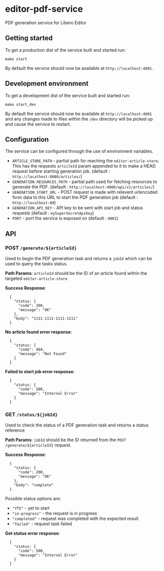 # editor-pdf-service
PDF generation service for Libero Editor

## Getting started
To get a production dist of the service built and started run:

```
make start
```

By default the service should now be available at `http://localhost:4001`.

## Development environment

To get a development dist of the service built and started run:

```
make start_dev
```

By default the service should now be available at `http://localhost:4001` and any changes made to files within the `/dev` directory will be picked up and cause the service to restart.

## Configuration

The service can be configured through the use of environment variables. 

- `ARTICLE_STORE_PATH` - partial path for reaching the `editor-article-store`. This has the requests `articleId` param appended to it to make a HEAD request before starting generation job. (default : `http://localhost:8080/articles/`)
- `GENERATION_RESOURCES_PATH` - partial path used for fetching resources to generate the PDF. (default : `http://localhost:4000/api/v1/articles/`)
- `GENERATION_START_URL` - POST request is made with relevent urlencoded form data to this URL to start the PDF generation job (default : `http://localhost:80`)
- `GENERATION_API_KEY` - API key to be sent with start job and status requests (default : `mySuperSecretApiKey`)
- `PORT` - port the service is exposed on (default : `4001`) 

## API

### POST  `/generate/${articleId}`

Used to begin the PDF generation task and returns a `jobId` which can be used to query the tasks status.

**Path Params**: `articleId` should be the ID of an article found within the targeted `editor-article-store`

**Success Response**: 
```
  {
    "status: {
      "code": 200,
      "message": "OK"
    },
    "body": "1111-1111-1111-1111"
  }
```



**No article found error response**:
```
  {
    "status: {
      "code": 404,
      "message": "Not Found"
    }
  }
```

**Failed to start job error response**:
```
  {
    "status: {
      "code": 500,
      "message": "Internal Error"
    }
  }
```

### GET  `/status/${jobId}`

Used to check the status of a PDF generation task and returns a status reference

**Path Params**: `jobId` should be the ID returned from the `POST /generate/${articleId}` request.

**Success Response**: 
```
  {
    "status: {
      "code": 200,
      "message": "OK"
    },
    "body": "complete"
  }
```

Possible status options are:

- `"YTS"` - yet to start 
- `"in-progress"` - the request is in progress
- `"completed"` - request was completed with the expected result 
- `"failed"` - request task failed 


**Get status error response**:
```
  {
    "status: {
      "code": 500,
      "message": "Internal Error"
    }
  }
```